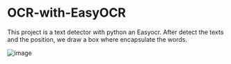 # OCR-with-EasyOCR
This project is a text detector with python an Easyocr.
After detect the texts and the position, we draw a box where encapsulate the words.

![image](https://user-images.githubusercontent.com/46389486/214333517-deac6221-64c1-4368-ac6f-fe99add6d101.png)
